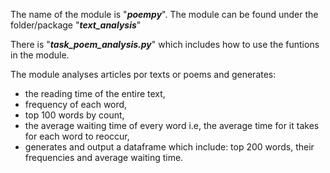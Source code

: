 The name of the module is "**_poempy_**".
The module can be found under the folder/package "**_text_analysis_**"

There is  "**_task_poem_analysis.py_**" which includes how to use the funtions in the module.

The module analyses articles por texts or poems and generates:

-  the reading time of the entire text,
-  frequency of each word,
-  top 100 words by count,
-  the average waiting time of every word i.e, the average time for it takes for each word to reoccur,
-  generates and output a dataframe which include: top 200 words, their frequencies and average waiting time.

